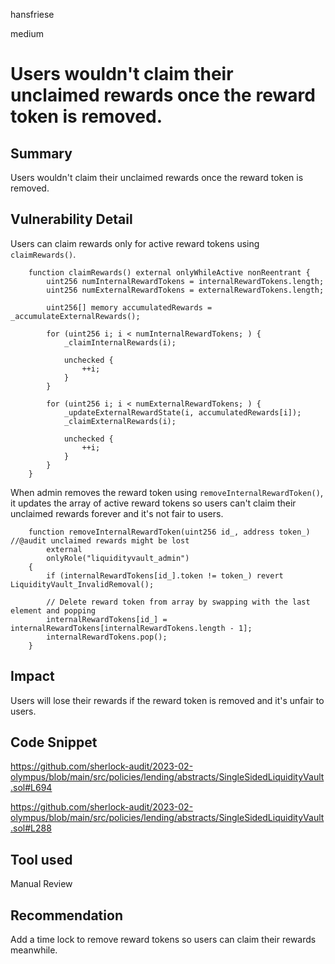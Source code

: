 hansfriese

medium

# Users wouldn't claim their unclaimed rewards once the reward token is removed.



## Summary
Users wouldn't claim their unclaimed rewards once the reward token is removed.

## Vulnerability Detail
Users can claim rewards only for active reward tokens using `claimRewards()`.

```solidity
    function claimRewards() external onlyWhileActive nonReentrant {
        uint256 numInternalRewardTokens = internalRewardTokens.length;
        uint256 numExternalRewardTokens = externalRewardTokens.length;

        uint256[] memory accumulatedRewards = _accumulateExternalRewards();

        for (uint256 i; i < numInternalRewardTokens; ) {
            _claimInternalRewards(i);

            unchecked {
                ++i;
            }
        }

        for (uint256 i; i < numExternalRewardTokens; ) {
            _updateExternalRewardState(i, accumulatedRewards[i]);
            _claimExternalRewards(i);

            unchecked {
                ++i;
            }
        }
    }
```

When admin removes the reward token using `removeInternalRewardToken()`, it updates the array of active reward tokens so users can't claim their unclaimed rewards forever and it's not fair to users.

```solidity
    function removeInternalRewardToken(uint256 id_, address token_) //@audit unclaimed rewards might be lost
        external
        onlyRole("liquidityvault_admin")
    {
        if (internalRewardTokens[id_].token != token_) revert LiquidityVault_InvalidRemoval();

        // Delete reward token from array by swapping with the last element and popping
        internalRewardTokens[id_] = internalRewardTokens[internalRewardTokens.length - 1];
        internalRewardTokens.pop();
    }
```

## Impact
Users will lose their rewards if the reward token is removed and it's unfair to users.

## Code Snippet
https://github.com/sherlock-audit/2023-02-olympus/blob/main/src/policies/lending/abstracts/SingleSidedLiquidityVault.sol#L694

https://github.com/sherlock-audit/2023-02-olympus/blob/main/src/policies/lending/abstracts/SingleSidedLiquidityVault.sol#L288

## Tool used
Manual Review

## Recommendation
Add a time lock to remove reward tokens so users can claim their rewards meanwhile.